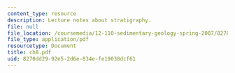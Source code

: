 ```yaml
---
content_type: resource
description: Lecture notes about stratigraphy.
file: null
file_location: /coursemedia/12-110-sedimentary-geology-spring-2007/8270dd2992e52d6e834efe19038dcf61_ch8.pdf
file_type: application/pdf
resourcetype: Document
title: ch8.pdf
uid: 8270dd29-92e5-2d6e-834e-fe19038dcf61
---
```

